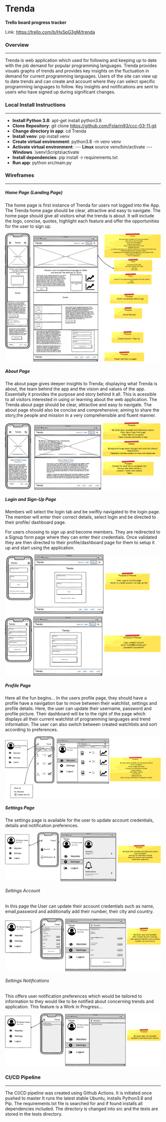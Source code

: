 # Trenda

**Trello board progress tracker**

Link: https://trello.com/b/HxSpG3gM/trenda

### Overview
___________

Trenda is web application which used for following and keeping up to date with the job demand for popular programming languages. Trenda provides visuals graphs of trends and provides key insights on the fluctuation in demand for current programming languages. 
Users of the site can view up to date trends and can create and account where they can select specific programming languages to follow. Key insights and notifications are sent to users who have signed up during significant changes. 

### Local Install  Instructions
___________
- **Install Python 3.8**: apt-get install python3.8
- **Clone Repository**: git clone https://github.com/Folarin93/ccc-03-11.git
- **Change directory in app**: cd Trenda
- **Install venv**: pip install venv
- **Create virtual environment**: python3.8 -m venv venv
- **Activate virtual environment**: 
--- **Linux** source venv/bin/activate
--- **Windows** .\venv\Scripts\activate
- **Install dependencies**: pip install -r requirements.txt
- **Run app**: python src/main.py

### Wireframes
___________

##### Home Page (Landing Page)
The home page is first instance of Trenda for users not logged into the App. The Trenda home page should be clear, attractive and easy to navigate. The home page should give all visitors what the trenda is about. It will include the logo, concise, quotes, highlight each feature and offer the opportunities for the user to sign up.

![Home_Page](./docs/wireframes/Home_Page_Landing.png)

##### About Page
The about page gives deeper insights to Trenda; displaying what Trenda is about, the team behind the app and the vision and values of the app. Essentially it provides the purpose and story behind it all. This is acessible to all visitors interested in using or learning about the web application. The Trenda about page should be clear, attractive and easy to navigate. The about page should also be concise and comprehensive; aiming to share the story,the people and mission in a very comprehensible and fluent manner.

![About_Page](./docs/wireframes/About_Page.png)


##### Login and Sign-Up Page
Members will select the login tab and be swiftly navigated to the login page. The member will enter their correct details, select login and be directed to their profile/ dashboard page.

For users choosing to sign up and become members. They are redirected to a Signup form page where they can enter their credentials. Once validated they are then directed to their profile/dashboard page for them to setup it up and start using the application.

![Login_Signup.png](./docs/wireframes/Login_Signup.png)

##### Profile Page

Here all the fun begins... In the users profile page, they should have a profile have a navigation bar to move between their watchlist, settings and profile details. Here, the user can update their username, password and profile picture. Their dashboard will be to the right of the page which displays all their current watchlist of programming languages and trend information. The user can also switch between created watchlists and sort according to preferences.

![Profile.png](./docs/wireframes/Profile.png)

##### Settings Page
The settings page is available for the user to update account credentials, details and notification preferences.

![Settings.png](./docs/wireframes/Settings.png)

###### Settings Account

In this page the User can update their account credentials such as name, email,password and additionally add their number, their city and country.

![Settings_Account.png](./docs/wireframes/Settings_Account.png)

###### Settings Notifications
This offers user notification preferences which would be tailored to information to they would like to be notified about concerning trends and application.
This feature is a Work in Progress...

![Settings_Notifications.png](./docs/wireframes/Settings_Notifications.png)

### CI/CD Pipeline
___________

The CI/CD pipeline was created using Github Actions. It is initiated once pushed to master It runs the latest stable Ubuntu, installs Python3.8 and Pip. 
The requirements.txt file is searched for and if found installs all dependencies included. The directory is changed into src and the tests are stored in the tests directory.